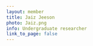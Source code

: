 ```yaml
---
layout: member
title: Jaiz Jeeson
photo: Jaiz.png
info: Undergraduate researcher
link_to_page: false
---
```

